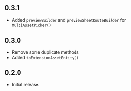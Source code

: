 ## 0.3.1

* Added `previewBuilder` and `previewSheetRouteBuilder` for `MultiAssetPicker()`

## 0.3.0

* Remove some duplicate methods
* Added `toExtensionAssetEntity()`

## 0.2.0

* Initial release.
